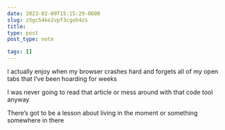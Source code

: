 ```yaml
---
date: 2023-02-09T15:15:29-0600
slug: z5gc54ke2vpf3cgoh4zs
title: 
type: post
post_type: note

tags: []
---
```

I actually enjoy when my browser crashes hard and forgets all of my open tabs that I‘ve been hoarding for weeks


I was never going to read that article or mess around with that code tool anyway


There’s got to be a lesson about living in the moment or something somewhere in there



